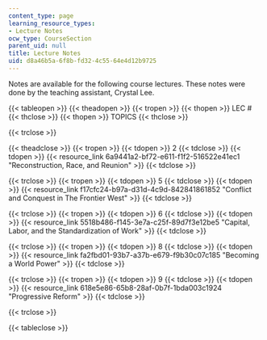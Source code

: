 ```yaml
---
content_type: page
learning_resource_types:
- Lecture Notes
ocw_type: CourseSection
parent_uid: null
title: Lecture Notes
uid: d8a46b5a-6f8b-fd32-4c55-64e4d12b9725
---
```


Notes are available for the following course lectures. These notes were done by the teaching assistant, Crystal Lee.

{{< tableopen >}}
{{< theadopen >}}
{{< tropen >}}
{{< thopen >}}
LEC #
{{< thclose >}}
{{< thopen >}}
TOPICS
{{< thclose >}}

{{< trclose >}}

{{< theadclose >}}
{{< tropen >}}
{{< tdopen >}}
2
{{< tdclose >}}
{{< tdopen >}}
{{< resource_link 6a9441a2-bf72-e611-f1f2-516522e41ec1 "Reconstruction, Race, and Reunion" >}}
{{< tdclose >}}

{{< trclose >}}
{{< tropen >}}
{{< tdopen >}}
5
{{< tdclose >}}
{{< tdopen >}}
{{< resource_link f17cfc24-b97a-d31d-4c9d-842841861852 "Conflict and Conquest in The Frontier West" >}}
{{< tdclose >}}

{{< trclose >}}
{{< tropen >}}
{{< tdopen >}}
6
{{< tdclose >}}
{{< tdopen >}}
{{< resource_link 5518b486-f145-3e7a-c25f-89d7f3e12be5 "Capital, Labor, and the Standardization of Work" >}}
{{< tdclose >}}

{{< trclose >}}
{{< tropen >}}
{{< tdopen >}}
8
{{< tdclose >}}
{{< tdopen >}}
{{< resource_link fa2fbd01-93b7-a37b-e679-f9b30c07c185 "Becoming a World Power" >}}
{{< tdclose >}}

{{< trclose >}}
{{< tropen >}}
{{< tdopen >}}
9
{{< tdclose >}}
{{< tdopen >}}
{{< resource_link 618e5e86-65b8-28af-0b7f-1bda003c1924 "Progressive Reform" >}}
{{< tdclose >}}

{{< trclose >}}

{{< tableclose >}}